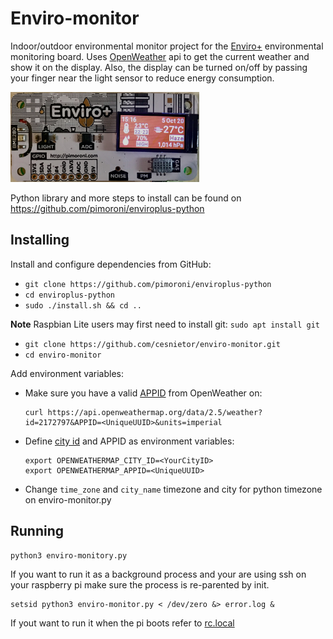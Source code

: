 # Enviro-monitor

Indoor/outdoor environmental monitor project for the [Enviro+](https://shop.pimoroni.com/products/enviro?variant=31155658457171) environmental monitoring board.
Uses [OpenWeather](https://openweathermap.org/api) api to get the current weather and show it on the display.
Also, the display can be turned on/off by passing your finger near the light sensor to reduce energy consumption.

<img src="./enviro.jpeg" width="60%">

Python library and more steps to install can be found on https://github.com/pimoroni/enviroplus-python

## Installing

Install and configure dependencies from GitHub:

- `git clone https://github.com/pimoroni/enviroplus-python`
- `cd enviroplus-python`
- `sudo ./install.sh && cd ..`

**Note** Raspbian Lite users may first need to install git: `sudo apt install git`

- `git clone https://github.com/cesnietor/enviro-monitor.git`
- `cd enviro-monitor`

Add environment variables:

- Make sure you have a valid [APPID](https://openweathermap.org/appid) from OpenWeather on:

  ```
  curl https://api.openweathermap.org/data/2.5/weather?id=2172797&APPID=<UniqueUUID>&units=imperial
  ```

- Define [city id](https://openweathermap.org/current#cityid) and APPID as environment variables:

  ```
  export OPENWEATHERMAP_CITY_ID=<YourCityID>
  export OPENWEATHERMAP_APPID=<UniqueUUID>
  ```

- Change `time_zone` and `city_name` timezone and city for python timezone on enviro-monitor.py

## Running

```
python3 enviro-monitory.py
```

If you want to run it as a background process and your are using ssh on your raspberry pi
make sure the process is re-parented by init.

```
setsid python3 enviro-monitor.py < /dev/zero &> error.log &
```

If yout want to run it when the pi boots refer to [rc.local](https://www.raspberrypi.org/documentation/linux/usage/rc-local.md)
